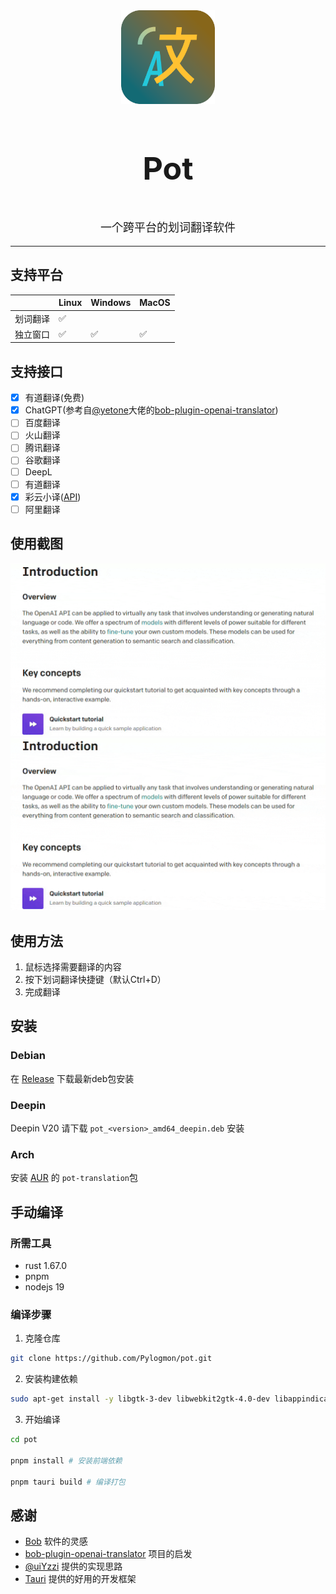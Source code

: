 <div align="center">
    <img width="150" height="150" alt="Logo" src="public/icon.png"/>
    <h3 align="center" style="font-size:50px"><b>Pot</b></h3>
    <p align="center" style="font-size:18px">一个跨平台的划词翻译软件</p>
    <hr>
</div>

## 支持平台

|   |Linux|Windows|MacOS|
| - |-----|-------|-----|
|划词翻译|✅| | |
|独立窗口|✅|✅|✅|

## 支持接口
- [x] 有道翻译(免费)
- [x] ChatGPT(参考自[@yetone](https://github.com/yetone)大佬的[bob-plugin-openai-translator](https://github.com/yetone/bob-plugin-openai-translator))
- [ ] 百度翻译
- [ ] 火山翻译
- [ ] 腾讯翻译
- [ ] 谷歌翻译
- [ ] DeepL
- [ ] 有道翻译
- [x] 彩云小译([API](https://docs.caiyunapp.com/blog/2018/09/03/lingocloud-api/))
- [ ] 阿里翻译

## 使用截图
![example](asset/example1.gif)
![example](asset/example2.gif)

## 使用方法
1. 鼠标选择需要翻译的内容
2. 按下划词翻译快捷键（默认Ctrl+D）
3. 完成翻译

## 安装

### Debian
在 [Release](https://github.com/Pylogmon/pot/releases) 下载最新deb包安装

### Deepin
Deepin V20 请下载 `pot_<version>_amd64_deepin.deb` 安装

### Arch
安装 [AUR](https://aur.archlinux.org/packages/pot-translation) 的 `pot-translation`包

## 手动编译

### 所需工具
- rust 1.67.0
- pnpm
- nodejs 19
### 编译步骤

1. 克隆仓库
```bash
git clone https://github.com/Pylogmon/pot.git
```

2. 安装构建依赖
```bash
sudo apt-get install -y libgtk-3-dev libwebkit2gtk-4.0-dev libappindicator3-dev librsvg2-dev patchelf
```

3. 开始编译
```bash
cd pot

pnpm install # 安装前端依赖

pnpm tauri build # 编译打包
```

## 感谢

- [Bob](https://github.com/ripperhe/Bob) 软件的灵感
- [bob-plugin-openai-translator](https://github.com/yetone/bob-plugin-openai-translator) 项目的启发
- [@uiYzzi](https://github.com/uiYzzi) 提供的实现思路
- [Tauri](https://github.com/tauri-apps/tauri) 提供的好用的开发框架